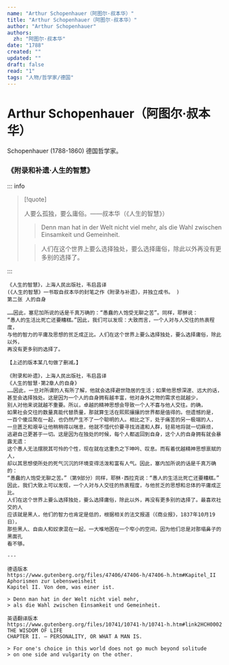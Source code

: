```yaml
---
name: "Arthur Schopenhauer（阿图尔·叔本华）"
title: "Arthur Schopenhauer（阿图尔·叔本华）"
author: "Arthur Schopenhauer"
authors:
  zh: "阿图尔·叔本华"
date: "1788"
created: ""
updated: ""
draft: false
read: "1"
tags: "人物/哲学家/德国"
---
```


# Arthur Schopenhauer（阿图尔·叔本华）

Schopenhauer (1788-1860) 德国哲学家。

### 《附录和补遗·人生的智慧》

::: info

> [!quote]
>
> 人要么孤独，要么庸俗。——叔本华（《人生的智慧》）  
>
> > Denn man hat in der Welt nicht viel mehr, als die Wahl zwischen 
> > Einsamkeit und Gemeinheit.  
> 
> > 人们在这个世界上要么选择独处，要么选择庸俗，除此以外再没有更多别的选择了。  

:::

```
《人生的智慧》，上海人民出版社，韦启昌译
(《人生的智慧》一书取自叔本华的封笔之作《附录与补遗》，并独立成书。 )
第二张 人的自身

……因此，塞尼加所说的话是千真万确的：“愚蠢的人饱受无聊之苦”。同样，耶稣说：
“愚人的生活比死亡还要糟糕。”因此，我们可以发现：大致而言，一个人对与人交往的热衷程度，
与他的智力的平庸及思想的贫乏成正比。人们在这个世界上要么选择独处，要么选择庸俗，除此以外，
再没有更多别的选择了。

【上述的版本某几句做了删减。】

《附录和补遗》，上海人民出版社，韦启昌译
《人生的智慧·第2章人的自身》
……因此，一旦对所谓的人有所了解，他就会选择避世隐居的生活；如果他思想深邃、远大的话，
甚至会选择独处。这是因为一个人的自身拥有越丰富，他对身外之物的需求也就越少，
别人对他来说就越不重要。所以，卓越的精神思想会导致一个人不喜与他人交往。的确，
如果社会交往的数量真能代替质量，那就算生活在熙熙攘攘的世界都是值得的。但遗憾的是，
一百个傻瓜聚在一起，也仍然产生不了一个聪明的人。相比之下，处于痛苦的另一极端的人，
一旦匮乏和艰辛让他稍稍得以喘息，他就不惜代价要寻找消遣和人群，轻易地将就一切麻烦，
逃避自己更甚于一切。这是因为在独处的时候，每个人都返回到自身，这个人的自身拥有就会暴露无遗：
这个愚人无法摆脱其可怜的个性，现在就在这重负之下呻吟、叹息。而有着优越精神思想禀赋的人，
却以其思想使所处的死气沉沉的环境变得活泼和富有人气。因此，塞内加所说的话是千真万确的：
“愚蠢的人饱受无聊之苦。”（第9部分）同样，耶稣·西拉克说：“愚人的生活比死亡还要糟糕。”
因此，我们大致上可以发现，一个人对与人交往的热衷程度，与他贫乏的思想和总体的平庸成正比。
人们在这个世界上要么选择独处，要么选择庸俗，除此以外，再没有更多别的选择了。最喜欢社交的人
应该就是黑人，他们的智力也肯定是低的，根据相关的法文报道（《商业报》，1837年10月19日），
那些黑人、自由人和奴隶混在一起，一大堆地困在一个窄小的空间，因为他们总是对那塌鼻子的黑面孔
看不够。

---

德语版本
https://www.gutenberg.org/files/47406/47406-h/47406-h.htm#Kapitel_II
Aphorismen zur Lebensweisheit
Kapitel II. Von dem, was einer ist.

> Denn man hat in der Welt nicht viel mehr, 
> als die Wahl zwischen Einsamkeit und Gemeinheit.

英语翻译版本
https://www.gutenberg.org/files/10741/10741-h/10741-h.htm#link2HCH0002
THE WISDOM OF LIFE
CHAPTER II. — PERSONALITY, OR WHAT A MAN IS.

> For one's choice in this world does not go much beyond solitude 
> on one side and vulgarity on the other.
```
